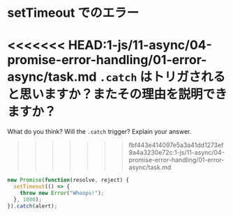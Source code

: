 # setTimeout でのエラー

<<<<<<< HEAD:1-js/11-async/04-promise-error-handling/01-error-async/task.md
`.catch` はトリガされると思いますか？またその理由を説明できますか？
=======
What do you think? Will the `.catch` trigger? Explain your answer.
>>>>>>> fbf443e414097e5a3a41dd1273ef9a4a3230e72c:1-js/11-async/04-promise-error-handling/01-error-async/task.md

```js
new Promise(function(resolve, reject) {
  setTimeout(() => {
    throw new Error("Whoops!");
  }, 1000);
}).catch(alert);
```
